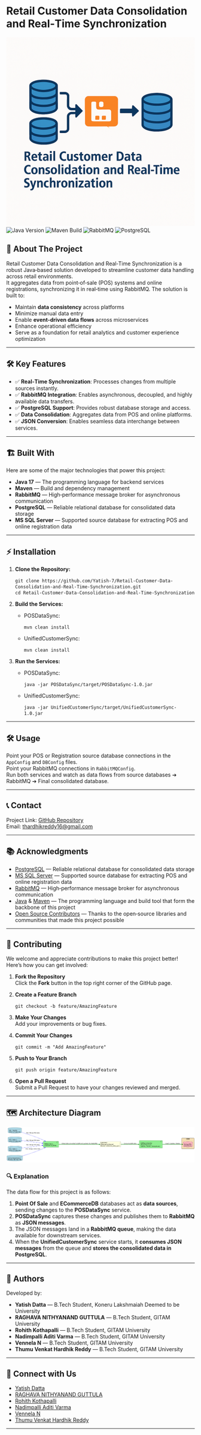 # Retail Customer Data Consolidation and Real‑Time Synchronization
![Logo](Logo.png)  
![Java Version](https://img.shields.io/badge/Java-17+-blue.svg) 
![Maven Build](https://img.shields.io/badge/Build-Maven-success.svg) 
![RabbitMQ](https://img.shields.io/badge/RabbitMQ-3.x-orange.svg) 
![PostgreSQL](https://img.shields.io/badge/PostgreSQL-17+-blue.svg) 

## 🚀 **About The Project**  
Retail Customer Data Consolidation and Real‑Time Synchronization is a robust Java‑based solution developed to streamline customer data handling across retail environments.  
It aggregates data from point‑of‑sale (POS) systems and online registrations, synchronizing it in real‑time using RabbitMQ. The solution is built to:
- Maintain **data consistency** across platforms
- Minimize manual data entry
- Enable **event‑driven data flows** across microservices
- Enhance operational efficiency
- Serve as a foundation for retail analytics and customer experience optimization

---

## 🛠️ Key Features
- ✅ **Real‑Time Synchronization**: Processes changes from multiple sources instantly.
- ✅ **RabbitMQ Integration**: Enables asynchronous, decoupled, and highly available data transfers.
- ✅ **PostgreSQL Support**: Provides robust database storage and access.
- ✅ **Data Consolidation**: Aggregates data from POS and online platforms.
- ✅ **JSON Conversion**: Enables seamless data interchange between services.

---

## 🏗️ Built With
Here are some of the major technologies that power this project:
- **Java 17** — The programming language for backend services  
- **Maven** — Build and dependency management  
- **RabbitMQ** — High‑performance message broker for asynchronous communication  
- **PostgreSQL** — Reliable relational database for consolidated data storage  
- **MS SQL Server** — Supported source database for extracting POS and online registration data  

---

## ⚡️ Installation
1. **Clone the Repository:**  
    ```
    git clone https://github.com/Yatish-7/Retail-Customer-Data-Consolidation-and-Real-Time-Synchronization.git
    cd Retail-Customer-Data-Consolidation-and-Real-Time-Synchronization
    ```

2. **Build the Services:**  
    - POSDataSync:
      ```
      mvn clean install
      ```
    - UnifiedCustomerSync:
      ```
      mvn clean install
      ```

3. **Run the Services:**  
    - POSDataSync:
      ```
      java -jar POSDataSync/target/POSDataSync-1.0.jar
      ```
    - UnifiedCustomerSync:
      ```
      java -jar UnifiedCustomerSync/target/UnifiedCustomerSync-1.0.jar
      ```

---

## 🛠️ Usage
Point your POS or Registration source database connections in the `AppConfig` and `DBConfig` files.  
Point your RabbitMQ connections in `RabbitMQConfig`.  
Run both services and watch as data flows from source databases ➔ RabbitMQ ➔ Final consolidated database.

---

## 📞 Contact
Project Link: [GitHub Repository](https://github.com/Yatish-7/Retail-Customer-Data-Consolidation-and-Real-Time-Synchronization)  
Email: [thardhikreddy16@gmail.com](mailto:thardhikreddy16@gmail.com)

---

## 📚 Acknowledgments
- [PostgreSQL](https://www.postgresql.org/) — Reliable relational database for consolidated data storage  
- [MS SQL Server](https://www.microsoft.com/en-us/sql-server) — Supported source database for extracting POS and online registration data  
- [RabbitMQ](https://www.rabbitmq.com/) — High‑performance message broker for asynchronous communication  
- [Java](https://www.java.com/) & [Maven](https://maven.apache.org/) — The programming language and build tool that form the backbone of this project  
- [Open Source Contributors](https://opensource.org/) — Thanks to the open‑source libraries and communities that made this project possible  

---

## 🤝 Contributing
We welcome and appreciate contributions to make this project better! Here’s how you can get involved:

1. **Fork the Repository**  
   Click the **Fork** button in the top right corner of the GitHub page.

2. **Create a Feature Branch**  
    ```
    git checkout -b feature/AmazingFeature
    ```

3. **Make Your Changes**  
   Add your improvements or bug fixes.

4. **Commit Your Changes**  
    ```
    git commit -m "Add AmazingFeature"
    ```

5. **Push to Your Branch**  
    ```
    git push origin feature/AmazingFeature
    ```

6. **Open a Pull Request**  
   Submit a Pull Request to have your changes reviewed and merged.

---

## 🗺️ Architecture Diagram
![Architecture Diagram](architecture_diagram.png)

### 🔍 Explanation
The data flow for this project is as follows:
1. **Point Of Sale** and **ECommerceDB** databases act as **data sources**, sending changes to the **POSDataSync** service.
2. **POSDataSync** captures these changes and publishes them to **RabbitMQ** as **JSON messages**.
3. The JSON messages land in a **RabbitMQ queue**, making the data available for downstream services.
4. When the **UnifiedCustomerSync** service starts, it **consumes JSON messages** from the queue and **stores the consolidated data in PostgreSQL**.

---

## 👥 Authors
Developed by:
- **Yatish Datta** — B.Tech Student, Koneru Lakshmaiah Deemed to be University  
- **RAGHAVA NITHYANAND GUTTULA** — B.Tech Student, GITAM University
-  **Rohith Kothapalli** — B.Tech Student, GITAM University
-  **Nadimpalli Aditi Varma** — B.Tech Student, GITAM University
-  **Vennela N** — B.Tech Student, GITAM University
-  **Thumu Venkat Hardhik Reddy** — B.Tech Student, GITAM University

---

## 🔗 Connect with Us
- [Yatish Datta](https://www.linkedin.com/in/yatishdatta/)
- [RAGHAVA NITHYANAND GUTTULA](https://www.linkedin.com/in/raghava-nithyanand-guttula/)
- [Rohith Kothapalli](https://www.linkedin.com/in/rohith-kothapalli-46538a36a/)
- [Nadimpalli Aditi Varma](https://www.linkedin.com/in/nadimpalli-aditi-varma-28ab5627b/)
- [Vennela N](https://www.linkedin.com/in/vennela-n-117594357/)
- [Thumu Venkat Hardhik Reddy](https://www.linkedin.com/in/thumu-venkat-hardhik-reddy-596298330/)

---
